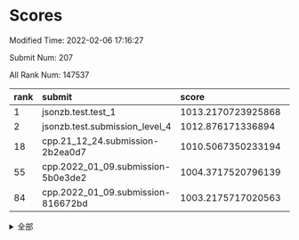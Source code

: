# Scores

Modified Time: 2022-02-06 17:16:27

Submit Num: 207

All Rank Num: 147537

| rank |               submit               |       score        |       sigma        | pk_num |
| :--- | :--------------------------------- | :----------------- | :----------------- | :----- |
| 1    | jsonzb.test.test_1                 | 1013.2170723925868 | 0.7987311162419973 | 2854   |
| 2    | jsonzb.test.submission_level_4     | 1012.876171336894  | 0.7775467255846142 | 2854   |
| 18   | cpp.21_12_24.submission-2b2ea0d7   | 1010.5067350233194 | 0.7510822876566698 | 2854   |
| 55   | cpp.2022_01_09.submission-5b0e3de2 | 1004.3717520796139 | 0.7288704001703247 | 2850   |
| 84   | cpp.2022_01_09.submission-816672bd | 1003.2175717020563 | 0.7020208814495817 | 2848   |


<details>
<summary>全部</summary>

| rank |                 submit                 |       score        |       sigma        | pk_num |
| :--- | :------------------------------------- | :----------------- | :----------------- | :----- |
| 1    | jsonzb.test.test_1                     | 1013.2170723925868 | 0.7987311162419973 | 2854   |
| 2    | jsonzb.test.submission_level_4         | 1012.876171336894  | 0.7775467255846142 | 2854   |
| 3    | gobigger.level_3.submission_level_3_5  | 1011.64609420665   | 0.7913559076071525 | 2852   |
| 4    | gobigger.level_3.submission_level_3_13 | 1011.4547980269822 | 0.7682803220315038 | 2855   |
| 5    | gobigger.level_3.submission_level_3_8  | 1011.413041783279  | 0.7649943489710593 | 2848   |
| 6    | gobigger.level_3.submission_level_3_6  | 1011.277560966344  | 0.7647168091526355 | 2849   |
| 7    | gobigger.level_3.submission_level_3_38 | 1011.0902116546407 | 0.7655422474903478 | 2852   |
| 8    | gobigger.level_3.submission_level_3_43 | 1010.9701321877643 | 0.7968950088531319 | 2850   |
| 9    | gobigger.level_3.submission_level_3_22 | 1010.9459796349083 | 0.7478550137302125 | 2852   |
| 10   | gobigger.level_3.submission_level_3_30 | 1010.9213923844864 | 0.7828083376938675 | 2856   |
| 11   | gobigger.level_3.submission_level_3_35 | 1010.9069594532173 | 0.7569699641641219 | 2849   |
| 12   | gobigger.level_3.submission_level_3_45 | 1010.8429428816519 | 0.7774447280372945 | 2849   |
| 13   | gobigger.level_3.submission_level_3_25 | 1010.7746767258084 | 0.7684474303578072 | 2852   |
| 14   | gobigger.level_3.submission_level_3_19 | 1010.6879306217428 | 0.7583860416289069 | 2854   |
| 15   | gobigger.level_3.submission_level_3_12 | 1010.6446683975372 | 0.7500938133375742 | 2848   |
| 16   | gobigger.level_3.submission_level_3_2  | 1010.6337125816705 | 0.738031849881676  | 2850   |
| 17   | gobigger.level_3.submission_level_3_37 | 1010.5554216072723 | 0.7648696180871201 | 2856   |
| 18   | cpp.21_12_24.submission-2b2ea0d7       | 1010.5067350233194 | 0.7510822876566698 | 2854   |
| 19   | gobigger.level_3.submission_level_3_44 | 1010.4207553317833 | 0.7535915592161895 | 2849   |
| 20   | gobigger.level_3.submission_level_3_48 | 1010.3044728987435 | 0.7603180772174395 | 2849   |
| 21   | gobigger.level_3.submission_level_3_21 | 1010.299439345265  | 0.7761886951449302 | 2853   |
| 22   | gobigger.level_3.submission_level_3_23 | 1010.2524915945628 | 0.7755821081285682 | 2851   |
| 23   | gobigger.level_3.submission_level_3_3  | 1010.2000075024304 | 0.7542275745186742 | 2848   |
| 24   | gobigger.level_3.submission_level_3_46 | 1010.1941028345404 | 0.7673420943264327 | 2845   |
| 25   | gobigger.level_3.submission_level_3_33 | 1010.1871476414976 | 0.7546897255938108 | 2851   |
| 26   | gobigger.level_3.submission_level_3_36 | 1010.123773830281  | 0.7768500903728329 | 2856   |
| 27   | gobigger.level_3.submission_level_3_17 | 1010.0095407320617 | 0.7572003145486116 | 2854   |
| 28   | gobigger.level_3.submission_level_3_32 | 1010.006509386165  | 0.7617440627773369 | 2849   |
| 29   | gobigger.level_3.submission_level_3_39 | 1009.7995799761811 | 0.74414354514176   | 2848   |
| 30   | gobigger.level_3.submission_level_3_15 | 1009.7484141191218 | 0.7554287488080291 | 2849   |
| 31   | gobigger.level_3.submission_level_3_16 | 1009.7294270280198 | 0.7575782952057609 | 2850   |
| 32   | gobigger.level_3.submission_level_3_7  | 1009.6823468368048 | 0.7562641471298236 | 2852   |
| 33   | gobigger.level_3.submission_level_3_29 | 1009.6652005947318 | 0.767628090241559  | 2854   |
| 34   | gobigger.level_3.submission_level_3_49 | 1009.6412522271486 | 0.7643467247148724 | 2845   |
| 35   | gobigger.level_3.submission_level_3_27 | 1009.6396316457793 | 0.7387459876759374 | 2851   |
| 36   | gobigger.level_3.submission_level_3_18 | 1009.4709261046517 | 0.7393686735550902 | 2852   |
| 37   | gobigger.level_3.submission_level_3_1  | 1009.4244274329319 | 0.7460543421023113 | 2844   |
| 38   | gobigger.level_3.submission_level_3_11 | 1009.3701434618685 | 0.742785721576784  | 2846   |
| 39   | gobigger.level_3.submission_level_3_24 | 1009.3547438928894 | 0.7449416880007262 | 2853   |
| 40   | gobigger.level_3.submission_level_3_31 | 1009.331684679307  | 0.751599362708852  | 2852   |
| 41   | gobigger.level_3.submission_level_3_4  | 1009.3058975168376 | 0.7457039880803625 | 2854   |
| 42   | gobigger.level_3.submission_level_3_47 | 1009.2758109281928 | 0.756758225203214  | 2847   |
| 43   | gobigger.level_3.submission_level_3_42 | 1009.2189467872272 | 0.7688374086378482 | 2851   |
| 44   | gobigger.level_3.submission_level_3_40 | 1009.2064751149119 | 0.7565652460538396 | 2854   |
| 45   | gobigger.level_3.submission_level_3_34 | 1009.0907976827847 | 0.7517638398196315 | 2850   |
| 46   | gobigger.level_3.submission_level_3_41 | 1009.0043674636794 | 0.7467161415289096 | 2849   |
| 47   | gobigger.level_3.submission_level_3_0  | 1009.0012507463202 | 0.7541986335479403 | 2853   |
| 48   | gobigger.level_3.submission_level_3_9  | 1008.9684797126204 | 0.7357203607396613 | 2854   |
| 49   | gobigger.level_3.submission_level_3_28 | 1008.9660143052081 | 0.761198277355211  | 2850   |
| 50   | gobigger.level_3.submission_level_3_10 | 1008.8698627496285 | 0.7391037085333637 | 2847   |
| 51   | gobigger.level_3.submission_level_3_14 | 1008.5404320565601 | 0.7607843767801472 | 2852   |
| 52   | gobigger.level_3.submission_level_3_26 | 1008.3896715133213 | 0.724224799983748  | 2854   |
| 53   | gobigger.level_3.submission_level_3_20 | 1008.1493729566216 | 0.7622493690798658 | 2844   |
| 54   | gobigger.level_1.submission_level_1_11 | 1004.9407671106968 | 0.7258015378832602 | 2849   |
| 55   | cpp.2022_01_09.submission-5b0e3de2     | 1004.3717520796139 | 0.7288704001703247 | 2850   |
| 56   | gobigger.level_1.submission_level_1_39 | 1004.2440868396744 | 0.7190797286973684 | 2846   |
| 57   | gobigger.level_1.submission_level_1_29 | 1004.2018342251866 | 0.7211024782305484 | 2852   |
| 58   | gobigger.level_1.submission_level_1_1  | 1004.0469344957845 | 0.7277043851806907 | 2853   |
| 59   | gobigger.level_1.submission_level_1_34 | 1004.0170184459902 | 0.7203141460033551 | 2849   |
| 60   | gobigger.level_1.submission_level_1_9  | 1003.9902276708801 | 0.710601447315266  | 2852   |
| 61   | gobigger.level_1.submission_level_1_22 | 1003.9684464088724 | 0.7366314881912961 | 2849   |
| 62   | gobigger.level_1.submission_level_1_26 | 1003.885612225754  | 0.7187196614010127 | 2850   |
| 63   | gobigger.level_1.submission_level_1_44 | 1003.8385890102447 | 0.7156854182260193 | 2856   |
| 64   | gobigger.level_1.submission_level_1_17 | 1003.82632400548   | 0.7170368899952508 | 2848   |
| 65   | gobigger.level_1.submission_level_1_28 | 1003.8150051851993 | 0.7101426273730137 | 2853   |
| 66   | gobigger.level_1.submission_level_1_15 | 1003.7667359762688 | 0.7130308541754475 | 2854   |
| 67   | gobigger.level_1.submission_level_1_43 | 1003.7210025914216 | 0.7259556526587592 | 2850   |
| 68   | gobigger.level_1.submission_level_1_46 | 1003.7018642017252 | 0.7132790401467881 | 2851   |
| 69   | gobigger.level_1.submission_level_1_23 | 1003.6942829499084 | 0.708766625342605  | 2847   |
| 70   | gobigger.level_1.submission_level_1_25 | 1003.5194260563769 | 0.7177408714771174 | 2851   |
| 71   | gobigger.level_1.submission_level_1_31 | 1003.4861874925807 | 0.7319718536378846 | 2848   |
| 72   | gobigger.level_1.submission_level_1_24 | 1003.4724967057368 | 0.7174745493095976 | 2853   |
| 73   | gobigger.level_1.submission_level_1_21 | 1003.4582310216734 | 0.7188542479908108 | 2850   |
| 74   | gobigger.level_1.submission_level_1_40 | 1003.3906951112612 | 0.7148073500893596 | 2848   |
| 75   | gobigger.level_1.submission_level_1_14 | 1003.3872604597746 | 0.7164714431541997 | 2846   |
| 76   | gobigger.level_1.submission_level_1_42 | 1003.379263428355  | 0.7135287635324492 | 2848   |
| 77   | gobigger.level_1.submission_level_1_0  | 1003.3757595370613 | 0.7109265539819898 | 2849   |
| 78   | gobigger.level_1.submission_level_1_10 | 1003.3562297395871 | 0.7167957810344465 | 2852   |
| 79   | gobigger.level_1.submission_level_1_41 | 1003.3505102118403 | 0.7257571712223159 | 2851   |
| 80   | gobigger.level_1.submission_level_1_18 | 1003.3291402281059 | 0.7317283656647191 | 2855   |
| 81   | gobigger.level_1.submission_level_1_6  | 1003.3259601657348 | 0.716545844211772  | 2852   |
| 82   | gobigger.level_1.submission_level_1_8  | 1003.2990932223001 | 0.7113318162824004 | 2847   |
| 83   | gobigger.level_1.submission_level_1_47 | 1003.2654882457441 | 0.7240107180434108 | 2854   |
| 84   | cpp.2022_01_09.submission-816672bd     | 1003.2175717020563 | 0.7020208814495817 | 2848   |
| 85   | gobigger.level_1.submission_level_1_12 | 1003.1610774551607 | 0.7173699678093018 | 2850   |
| 86   | gobigger.level_1.submission_level_1_33 | 1003.0453028472672 | 0.7259744433392994 | 2851   |
| 87   | gobigger.level_1.submission_level_1_13 | 1002.9852609580693 | 0.7106285683124098 | 2850   |
| 88   | gobigger.level_1.submission_level_1_19 | 1002.9764836551568 | 0.7225539115759554 | 2849   |
| 89   | gobigger.level_1.submission_level_1_49 | 1002.9329404044493 | 0.7061003973815668 | 2850   |
| 90   | gobigger.level_1.submission_level_1_35 | 1002.9098411233314 | 0.7135001536412598 | 2844   |
| 91   | gobigger.level_1.submission_level_1_5  | 1002.8900597317771 | 0.71780709611407   | 2850   |
| 92   | gobigger.level_1.submission_level_1_7  | 1002.828858802806  | 0.7176825663623715 | 2850   |
| 93   | gobigger.level_1.submission_level_1_27 | 1002.8196290283207 | 0.7307736339888133 | 2853   |
| 94   | gobigger.level_1.submission_level_1_16 | 1002.7930868743023 | 0.7100136320124811 | 2853   |
| 95   | gobigger.level_1.submission_level_1_2  | 1002.7124788906573 | 0.7123269956279946 | 2852   |
| 96   | gobigger.level_1.submission_level_1_3  | 1002.7021851546219 | 0.7126219534108914 | 2851   |
| 97   | gobigger.level_1.submission_level_1_36 | 1002.5380785646566 | 0.7136978785506506 | 2849   |
| 98   | gobigger.level_1.submission_level_1_32 | 1002.443551765053  | 0.7052105535530488 | 2850   |
| 99   | gobigger.level_1.submission_level_1_48 | 1002.2784534607962 | 0.7065888786378978 | 2854   |
| 100  | gobigger.level_1.submission_level_1_4  | 1002.1493243296629 | 0.7004233752914436 | 2852   |
| 101  | gobigger.level_1.submission_level_1_37 | 1002.1060629472482 | 0.7146899995632868 | 2855   |
| 102  | gobigger.level_1.submission_level_1_20 | 1001.8418910693603 | 0.7191970444944744 | 2851   |
| 103  | gobigger.level_1.submission_level_1_38 | 1001.8274923148917 | 0.7086171736220672 | 2849   |
| 104  | gobigger.level_1.submission_level_1_30 | 1001.6456897564672 | 0.7065164706176926 | 2849   |
| 105  | gobigger.level_1.submission_level_1_45 | 1001.3231503055162 | 0.7068159287977225 | 2848   |
| 106  | gobigger.random.submission_random_32   | 997.4161762734292  | 0.7072968496879068 | 2855   |
| 107  | gobigger.random.submission_random_25   | 997.2438568812656  | 0.6932912518374914 | 2853   |
| 108  | gobigger.random.submission_random_28   | 997.1422879375161  | 0.7137152662575257 | 2852   |
| 109  | gobigger.random.submission_random_23   | 997.1059984461812  | 0.7153864521022821 | 2850   |
| 110  | gobigger.random.submission_random_24   | 997.0296768820334  | 0.7138105598711243 | 2851   |
| 111  | gobigger.random.submission_random_13   | 996.9719032200813  | 0.7113250720615227 | 2849   |
| 112  | gobigger.random.submission_random_48   | 996.8903227738197  | 0.7027787271941054 | 2853   |
| 113  | gobigger.random.submission_random_46   | 996.7639800246965  | 0.7172666714347126 | 2855   |
| 114  | gobigger.random.submission_random_38   | 996.6634627907569  | 0.7173278219005621 | 2854   |
| 115  | gobigger.random.submission_random_44   | 996.6041436732655  | 0.70459909133189   | 2853   |
| 116  | gobigger.random.submission_random_21   | 996.4455615241595  | 0.708205284284228  | 2850   |
| 117  | gobigger.random.submission_random_16   | 996.422858393814   | 0.7099881060999607 | 2851   |
| 118  | gobigger.random.submission_random_9    | 996.4218596648857  | 0.720147996221169  | 2850   |
| 119  | gobigger.random.submission_random_42   | 996.3902413258345  | 0.7078636617013151 | 2854   |
| 120  | gobigger.random.submission_random_41   | 996.3712007021592  | 0.704419213179404  | 2851   |
| 121  | gobigger.random.submission_random_0    | 996.3630679445498  | 0.6959942364871636 | 2848   |
| 122  | gobigger.random.submission_random_7    | 996.2833633253849  | 0.7065249594766532 | 2849   |
| 123  | gobigger.random.submission_random_40   | 996.2764938556116  | 0.7133773759835614 | 2847   |
| 124  | gobigger.random.submission_random_20   | 996.20771936393    | 0.7145348142090039 | 2853   |
| 125  | gobigger.random.submission_random_3    | 996.125902377589   | 0.7044664540333928 | 2849   |
| 126  | gobigger.random.submission_random_47   | 996.0918772410198  | 0.6990300131112588 | 2853   |
| 127  | gobigger.random.submission_random_45   | 996.0023602206521  | 0.7166149521995898 | 2845   |
| 128  | gobigger.random.submission_random_19   | 995.9888339125138  | 0.7048936997284075 | 2852   |
| 129  | gobigger.random.submission_random_37   | 995.9119227805492  | 0.7112009217176013 | 2852   |
| 130  | gobigger.random.submission_random_10   | 995.9025244740928  | 0.712380250559802  | 2847   |
| 131  | gobigger.random.submission_random_6    | 995.8555708697963  | 0.7026164754073042 | 2852   |
| 132  | gobigger.random.submission_random_26   | 995.8109016093732  | 0.7048866003340888 | 2854   |
| 133  | gobigger.random.submission_random_2    | 995.7938926049366  | 0.7042845058796524 | 2849   |
| 134  | gobigger.random.submission_random_22   | 995.7651570568202  | 0.7262122216537611 | 2853   |
| 135  | gobigger.random.submission_random_5    | 995.7497677790882  | 0.7165423270194122 | 2850   |
| 136  | gobigger.random.submission_random_8    | 995.7421302576678  | 0.7056156484937137 | 2851   |
| 137  | gobigger.random.submission_random_39   | 995.6564000787655  | 0.7021753661831579 | 2849   |
| 138  | gobigger.random.submission_random_17   | 995.5956596406844  | 0.7160144299790253 | 2851   |
| 139  | gobigger.random.submission_random_35   | 995.4701079809629  | 0.7191999798623723 | 2849   |
| 140  | gobigger.random.submission_random_30   | 995.4425561966214  | 0.7189867032802431 | 2848   |
| 141  | gobigger.random.submission_random_15   | 995.4264656353108  | 0.717696361899823  | 2853   |
| 142  | gobigger.random.submission_random_31   | 995.3387207143072  | 0.7288672639945597 | 2853   |
| 143  | gobigger.random.submission_random_11   | 995.309553823528   | 0.7265477974865755 | 2853   |
| 144  | gobigger.random.submission_random_43   | 995.2964684282528  | 0.7171511574708621 | 2851   |
| 145  | gobigger.random.submission_random_33   | 995.2912112937338  | 0.7097072651969739 | 2848   |
| 146  | gobigger.random.submission_random_27   | 995.2623917188084  | 0.7083216320641047 | 2852   |
| 147  | gobigger.random.submission_random_49   | 995.2021764338243  | 0.7130008599974339 | 2853   |
| 148  | gobigger.random.submission_random_18   | 995.12354906356    | 0.6986703014745388 | 2853   |
| 149  | gobigger.random.submission_random_12   | 995.0364222443299  | 0.7167980861655019 | 2855   |
| 150  | gobigger.random.submission_random_36   | 994.9949947921177  | 0.7215889701932252 | 2850   |
| 151  | gobigger.level_2.submission_level_2_19 | 994.9276027705132  | 0.7323857627642463 | 2853   |
| 152  | gobigger.random.submission_random_14   | 994.8194315725527  | 0.7141285728019525 | 2849   |
| 153  | gobigger.random.submission_random_4    | 994.6394586753472  | 0.7185954286267996 | 2851   |
| 154  | gobigger.random.submission_random_29   | 994.5366945747969  | 0.7066662502071493 | 2853   |
| 155  | gobigger.random.submission_random_1    | 994.5251552657238  | 0.7247933661301299 | 2854   |
| 156  | gobigger.level_2.submission_level_2_16 | 994.3684384912885  | 0.7278321456056176 | 2850   |
| 157  | gobigger.random.submission_random_34   | 994.3534688600187  | 0.7285815847888942 | 2849   |
| 158  | gobigger.level_2.submission_level_2_13 | 993.7827372922502  | 0.7313602224791209 | 2853   |
| 159  | gobigger.level_2.submission_level_2_12 | 993.4661209028579  | 0.7369189526381713 | 2853   |
| 160  | gobigger.level_2.submission_level_2_48 | 993.3749145346102  | 0.7155484809845786 | 2854   |
| 161  | gobigger.level_2.submission_level_2_9  | 993.1770601519112  | 0.7305401419253598 | 2853   |
| 162  | gobigger.level_2.submission_level_2_1  | 993.1303089238404  | 0.7338237921436583 | 2850   |
| 163  | gobigger.level_2.submission_level_2_23 | 993.0651714091517  | 0.7216351125011896 | 2853   |
| 164  | gobigger.level_2.submission_level_2_37 | 992.958178460841   | 0.7384742945306304 | 2850   |
| 165  | gobigger.level_2.submission_level_2_47 | 992.9283630244706  | 0.7427115451643231 | 2848   |
| 166  | gobigger.level_2.submission_level_2_4  | 992.8267473465904  | 0.7350571167813815 | 2847   |
| 167  | gobigger.level_2.submission_level_2_7  | 992.7762984980887  | 0.7291200025191623 | 2858   |
| 168  | gobigger.level_2.submission_level_2_36 | 992.7695629790584  | 0.7536357610730465 | 2845   |
| 169  | gobigger.level_2.submission_level_2_38 | 992.7612673589332  | 0.7380192701912149 | 2851   |
| 170  | gobigger.level_2.submission_level_2_24 | 992.7312378052684  | 0.7357334293385837 | 2854   |
| 171  | gobigger.level_2.submission_level_2_41 | 992.7170302306848  | 0.7385209077635307 | 2851   |
| 172  | gobigger.level_2.submission_level_2_28 | 992.6767526236735  | 0.7284878643306821 | 2849   |
| 173  | gobigger.level_2.submission_level_2_45 | 992.5045544362908  | 0.7291211363758417 | 2846   |
| 174  | gobigger.level_2.submission_level_2_49 | 992.4972543006027  | 0.7395321982115971 | 2852   |
| 175  | gobigger.level_2.submission_level_2_18 | 992.4356799085245  | 0.7286487301267089 | 2849   |
| 176  | gobigger.level_2.submission_level_2_31 | 992.399575390154   | 0.7464595068783133 | 2848   |
| 177  | gobigger.level_2.submission_level_2_10 | 992.3689387849059  | 0.7354718718503559 | 2857   |
| 178  | gobigger.level_2.submission_level_2_42 | 992.3343501967552  | 0.7334684407350855 | 2851   |
| 179  | gobigger.level_2.submission_level_2_30 | 992.304676188185   | 0.7514476679124887 | 2857   |
| 180  | gobigger.level_2.submission_level_2_26 | 992.2720335601475  | 0.7387256499568441 | 2850   |
| 181  | gobigger.level_2.submission_level_2_39 | 992.258147391755   | 0.7695636116792556 | 2854   |
| 182  | gobigger.level_2.submission_level_2_17 | 992.231431816194   | 0.7348316106048166 | 2850   |
| 183  | gobigger.level_2.submission_level_2_20 | 992.107193489223   | 0.7548645388435715 | 2851   |
| 184  | gobigger.level_2.submission_level_2_11 | 992.0708814383714  | 0.7544241707774677 | 2856   |
| 185  | gobigger.level_2.submission_level_2_0  | 992.0078180937852  | 0.7369607463095224 | 2847   |
| 186  | gobigger.level_2.submission_level_2_44 | 991.9601356301786  | 0.7395113241449677 | 2852   |
| 187  | gobigger.level_2.submission_level_2_15 | 991.844558951151   | 0.758432074223426  | 2851   |
| 188  | gobigger.level_2.submission_level_2_25 | 991.7800589036243  | 0.7740892059603365 | 2848   |
| 189  | gobigger.level_2.submission_level_2_32 | 991.6466919594175  | 0.7529419214024683 | 2850   |
| 190  | gobigger.level_2.submission_level_2_22 | 991.6145927812377  | 0.740565686306102  | 2854   |
| 191  | gobigger.level_2.submission_level_2_29 | 991.5947240490806  | 0.7345415194035684 | 2855   |
| 192  | gobigger.level_2.submission_level_2_33 | 991.5942813094413  | 0.7358105028921205 | 2854   |
| 193  | gobigger.level_2.submission_level_2_2  | 991.5871103469738  | 0.7311745237241779 | 2848   |
| 194  | gobigger.level_2.submission_level_2_8  | 991.5611133794085  | 0.7668665702800299 | 2846   |
| 195  | gobigger.level_2.submission_level_2_35 | 991.5237174624868  | 0.7348709964627748 | 2852   |
| 196  | gobigger.level_2.submission_level_2_14 | 991.3827804955686  | 0.7593985900649838 | 2854   |
| 197  | gobigger.level_2.submission_level_2_6  | 991.2640237382635  | 0.744383075161332  | 2850   |
| 198  | gobigger.level_2.submission_level_2_21 | 991.1471695883721  | 0.7630213354764602 | 2857   |
| 199  | gobigger.level_2.submission_level_2_34 | 991.1438219295693  | 0.7595459205100233 | 2850   |
| 200  | gobigger.level_2.submission_level_2_46 | 991.046268772792   | 0.7580619368243808 | 2854   |
| 201  | gobigger.level_2.submission_level_2_3  | 990.9003413783208  | 0.7657291909648952 | 2852   |
| 202  | gobigger.level_2.submission_level_2_43 | 990.8820617774286  | 0.7711429922721509 | 2853   |
| 203  | gobigger.level_2.submission_level_2_27 | 990.7247624068576  | 0.7555100208852249 | 2853   |
| 204  | gobigger.level_2.submission_level_2_40 | 990.3582418298744  | 0.7582504616630799 | 2849   |
| 205  | gobigger.level_2.submission_level_2_5  | 990.2263034998487  | 0.7756618053640306 | 2848   |
| 206  | gobigger.none.submission_none_0        | 975.2914149209187  | 1.4395561146810751 | 2852   |
| 207  | gobigger.none.submission_none_1        | 974.5633561862398  | 1.606564342665464  | 2855   |

</details>